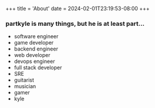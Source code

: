 +++
title = 'About'
date = 2024-02-01T23:19:53-08:00
+++


### partkyle is many things, but he is at least part...

- software engineer
- game developer
- backend engineer
- web developer
- devops engineer
- full stack developer
- SRE
- guitarist
- musician
- gamer
- kyle
